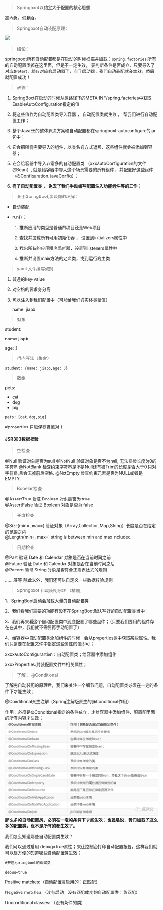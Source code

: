 
>Springboot以**约定大于配置的核心思想**

高内聚，低耦合。

>Springboot自动装配原理：
     
<img src="F:\java\IDEA Projects\JavaSE_Code\学习\SpringBoot\Springboot自动分配.jpg"/>


> 结论： 

springboot所有自动配置都是在启动的时候扫描并加载：`spring.factories` 所有的自动配置类都在这里面，但是不一定生效，
要判断条件是否成立，只要导入了对应的start，就有对应的启动器了，有了启动器，我们自动装配就会生效，然后就配置成功！
>步骤：

1. SpringBoot在启动的时候从类路径下的META-INF/spring.factories中获取EnableAutoConfiguration指定的值

2. 将这些值作为自动配置类导入容器 ， 自动配置类就生效 ， 帮我们进行自动配置工作；

3. 整个JavaEE的整体解决方案和自动配置都在springboot-autoconfigure的jar包中；

4. 它会把所有需要导入的组件，以类名的方式返回，这些组件就会被添加到容器；

5. 它会给容器中导入非常多的自动配置类 （xxxAutoConfiguration的文件@Bean）, 就是给容器中导入这个场景需要的所有组件 ，并配置好这些组件（@Configuration, javaConfig）；

6. **有了自动配置类 ， 免去了我们手动编写配置注入功能组件等的工作；**

> 关于SpringBoot,谈谈你的理解：
- 自动装配
- run()；
 
    1. 推断应用的类型是普通的项目还是Web项目

    2. 查找并加载所有可用初始化器 ， 设置到initializers属性中

    3. 找出所有的应用程序监听器，设置到listeners属性中

    4. 推断并设置main方法的定义类，找到运行的主类 


> yaml 文件编写规则
  
1. 普通的key-value
2. 对空格的要求身分高
3. 可以注入到我们配置中（可以给我们的实体类赋值）

    name: jiapb

> 对象

student:

name: jiapb

age: 3

>行内写法（集合）

`student: {name: jiapb,age: 3}`

> 数组
  
pets:
  - cat
  - dog
  - pig

`pets: [cat,dog,pig]`


#properties 只能保存键值对！

#### **JSR303数据校验**

>空检查

@Null       验证对象是否为null
@NotNull    验证对象是否不为null, 无法查检长度为0的字符串
@NotBlank   检查约束字符串是不是Null还有被Trim的长度是否大于0,只对字符串,且会去掉前后空格.
@NotEmpty   检查约束元素是否为NULL或者是EMPTY.

>Booelan检查

@AssertTrue     验证 Boolean 对象是否为 true  
@AssertFalse    验证 Boolean 对象是否为 false

>长度检查

@Size(min=, max=) 验证对象（Array,Collection,Map,String）长度是否在给定的范围之内  
@Length(min=, max=) string is between min and max included.

>日期检查

@Past       验证 Date 和 Calendar 对象是否在当前时间之前  
@Future     验证 Date 和 Calendar 对象是否在当前时间之后  
@Pattern    验证 String 对象是否符合正则表达式的规则

.......等等
除此以外，我们还可以自定义一些数据校验规则

>Springboot 自动装配原理 （精髓）

1、SpringBoot启动会加载大量的自动配置类

2、我们看我们需要的功能有没有在SpringBoot默认写好的自动配置类当中；

3、我们再来看这个自动配置类中到底配置了哪些组件；（只要我们要用的组件存在在其中，我们就不需要再手动配置了）

4、给容器中自动配置类添加组件的时候，会从properties类中获取某些属性。我们只需要在配置文件中指定这些属性的值即可；

xxxxAutoConfigurartion：自动配置类；给容器中添加组件

xxxxProperties:封装配置文件中相关属性；

>了解： @Conditional

了解完自动装配的原理后，我们来关注一个细节问题，自动配置类必须在一定的条件下才能生效；

@Conditional派生注解（Spring注解版原生的@Conditional作用）

作用：必须是@Conditional指定的条件成立，才给容器中添加组件，配置配里面的所有内容才生效；
![img.png](img.png)
**那么多的自动配置类，必须在一定的条件下才能生效；也就是说，我们加载了这么多的配置类，但不是所有的都生效了。**

我们怎么知道哪些自动配置类生效？

我们可以通过启用 debug=true属性；来让控制台打印自动配置报告，这样我们就可以很方便的知道哪些自动配置类生效；

`#开启springboot的调试类`

`debug=true`

Positive matches:（自动配置类启用的：正匹配）

Negative matches:（没有启动，没有匹配成功的自动配置类：负匹配）

Unconditional classes: （没有条件的类）

